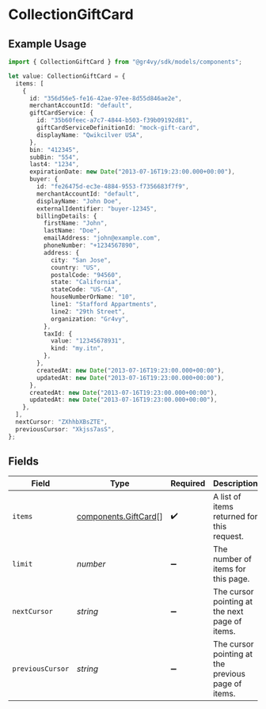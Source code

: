 # CollectionGiftCard

## Example Usage

```typescript
import { CollectionGiftCard } from "@gr4vy/sdk/models/components";

let value: CollectionGiftCard = {
  items: [
    {
      id: "356d56e5-fe16-42ae-97ee-8d55d846ae2e",
      merchantAccountId: "default",
      giftCardService: {
        id: "35b60feec-a7c7-4844-b503-f39b09192d81",
        giftCardServiceDefinitionId: "mock-gift-card",
        displayName: "Qwikcilver USA",
      },
      bin: "412345",
      subBin: "554",
      last4: "1234",
      expirationDate: new Date("2013-07-16T19:23:00.000+00:00"),
      buyer: {
        id: "fe26475d-ec3e-4884-9553-f7356683f7f9",
        merchantAccountId: "default",
        displayName: "John Doe",
        externalIdentifier: "buyer-12345",
        billingDetails: {
          firstName: "John",
          lastName: "Doe",
          emailAddress: "john@example.com",
          phoneNumber: "+1234567890",
          address: {
            city: "San Jose",
            country: "US",
            postalCode: "94560",
            state: "California",
            stateCode: "US-CA",
            houseNumberOrName: "10",
            line1: "Stafford Appartments",
            line2: "29th Street",
            organization: "Gr4vy",
          },
          taxId: {
            value: "12345678931",
            kind: "my.itn",
          },
        },
        createdAt: new Date("2013-07-16T19:23:00.000+00:00"),
        updatedAt: new Date("2013-07-16T19:23:00.000+00:00"),
      },
      createdAt: new Date("2013-07-16T19:23:00.000+00:00"),
      updatedAt: new Date("2013-07-16T19:23:00.000+00:00"),
    },
  ],
  nextCursor: "ZXhhbXBsZTE",
  previousCursor: "Xkjss7asS",
};
```

## Fields

| Field                                                        | Type                                                         | Required                                                     | Description                                                  | Example                                                      |
| ------------------------------------------------------------ | ------------------------------------------------------------ | ------------------------------------------------------------ | ------------------------------------------------------------ | ------------------------------------------------------------ |
| `items`                                                      | [components.GiftCard](../../models/components/giftcard.md)[] | :heavy_check_mark:                                           | A list of items returned for this request.                   |                                                              |
| `limit`                                                      | *number*                                                     | :heavy_minus_sign:                                           | The number of items for this page.                           | 20                                                           |
| `nextCursor`                                                 | *string*                                                     | :heavy_minus_sign:                                           | The cursor pointing at the next page of items.               | ZXhhbXBsZTE                                                  |
| `previousCursor`                                             | *string*                                                     | :heavy_minus_sign:                                           | The cursor pointing at the previous page of items.           | Xkjss7asS                                                    |